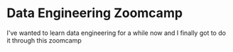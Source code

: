 # Data Engineering Zoomcamp

I've wanted to learn data engineering for a while now and I finally got to do it through this zoomcamp